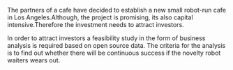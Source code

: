 The partners of a cafe have decided to establish a new small robot-run cafe in Los Angeles.Although, the project is 
promising, its also capital intensive.Therefore the investment needs to attract investors.

In order to attract investors a feasibility study in the form of business analysis is required based on open source
data. The criteria for the analysis is to find out whether there will be continuous success if the novelty robot 
waiters wears out.